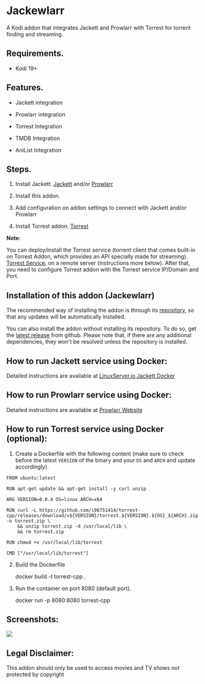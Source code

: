 
# Jackewlarr

A Kodi addon that integrates Jackett and Prowlarr with Torrest for torrent finding and streaming.

## Requirements.

- Kodi 19+

## Features.

- Jackett integration

- Prowlarr integration

- Torrest Integration

- TMDB Integration

- AniList Integration

## Steps.

1. Install Jackett. [Jackett](https://github.com/Jackett/Jackett) and/or [Prowlarr](https://github.com/Prowlarr/Prowlarr)

2. Install this addon.

3. Add configuration on addon settings to connect with Jackett and/or Prowlarr 

4. Install Torrest addon. [Torrest](https://github.com/i96751414/plugin.video.torrest)


**Note**:

You can deploy/install the Torrest service (torrent client that comes built-in on Torrest Addon, which provides an API specially made for streaming). [Torrest Service](https://github.com/i96751414/torrest-cpp), on a remote server (instructions more below). After that, you need to configure Torrest addon with the Torrest service IP/Domain and Port.
## Installation of this addon (Jackewlarr)

The recommended way of installing the addon is through its [repository](https://github.com/Sam-Max/repository.jackewlarr), so that any updates will be automatically installed.

You can also install the addon without installing its repository. To do so, get the [latest release](https://github.com/Sam-Max/plugin.video.jackewlarr/releases/download/v0.0.5/plugin.video.jackewlarr-0.0.5.zip) from github. Please note that, if there are any additional dependencies, they won't be resolved unless the repository is installed.

## How to run Jackett service using Docker:

Detailed instructions are available at [LinuxServer.io Jackett Docker](https://hub.docker.com/r/linuxserver/jackett/) 

## How to run Prowlarr service using Docker:

Detailed instructions are available at [Prowlarr Website](https://prowlarr.com/#downloads-v3-docker) 

## How to run Torrest service using Docker (optional):

1. Create a Dockerfile with the following content (make sure to check before the latest `VERSION` of the binary and your `OS` and `ARCH` and update accordingly).

```
FROM ubuntu:latest

RUN apt-get update && apt-get install -y curl unzip

ARG VERSION=0.0.4 OS=linux ARCH=x64

RUN curl -L https://github.com/i96751414/torrest-cpp/releases/download/v${VERSION}/torrest.${VERSION}.${OS}_${ARCH}.zip -o torrest.zip \
    && unzip torrest.zip -d /usr/local/lib \
    && rm torrest.zip

RUN chmod +x /usr/local/lib/torrest

CMD ["/usr/local/lib/torrest"]
```

2. Build the Dockerfile

    docker build -t torrest-cpp .

3. Run the container on port 8080 (default port).
    
    docker run -p 8080:8080 torrest-cpp

## Screenshots:

![](https://raw.githubusercontent.com/Sam-Max/plugin.video.jackewlarr/master/resources/screenshots/jackewlarr.png)

## Legal Disclaimer:

This addon should only be used to access movies and TV shows not protected by copyright

